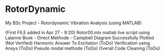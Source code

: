 # RotorDynamic
My BSc Project - Rotordynamic Vibration Analysis (using MATLAB)

{First FILE added in Apr 27 - 9:20}
Rotor00.mlx matlab live script using Lalanne Book - Direct Methode - Campbell Diagram Successfully Plotted (Not Verified)
Harmonic Answer To Excitation (ToDo)
Verification using Ansys (ToDo)
Pseudo modal methode (ToDo)
Overall Code Cleaning (ToDo)
